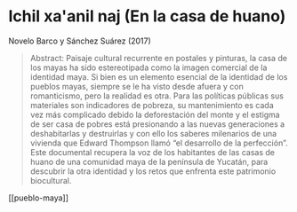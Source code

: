 # Ichil xa'anil naj (En la casa de huano)
Novelo Barco y Sánchez Suárez (2017)

>Abstract: Paisaje cultural recurrente en postales y pinturas, la casa de los mayas ha sido estereotipada como la imagen comercial de la identidad maya. Si bien es un elemento esencial de la identidad de los pueblos mayas, siempre se le ha visto desde afuera y con romanticismo, pero la realidad es otra. Para las políticas públicas sus materiales son indicadores de pobreza, su mantenimiento es cada vez más complicado debido la deforestación del monte y el estigma de ser casa de pobres está presionando a las nuevas generaciones a deshabitarlas y destruirlas y con ello los saberes milenarios de una vivienda que Edward Thompson llamó “el desarrollo de la perfección”. Este documental recupera la voz de los habitantes de las casas de huano de una comunidad maya de la península de Yucatán, para descubrir la otra identidad y los retos que enfrenta este patrimonio biocultural.

[[pueblo-maya]]